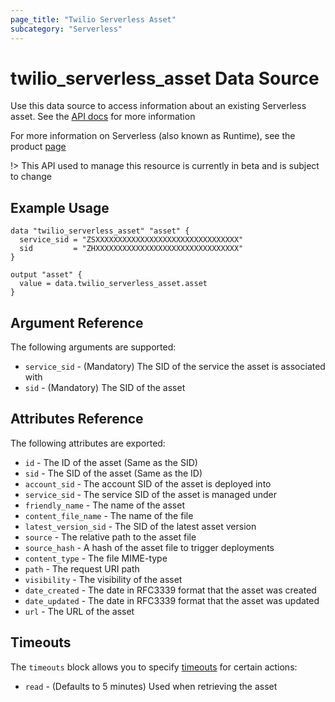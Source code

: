 ```yaml
---
page_title: "Twilio Serverless Asset"
subcategory: "Serverless"
---
```


# twilio_serverless_asset Data Source

Use this data source to access information about an existing Serverless asset. See the [API docs](https://www.twilio.com/docs/proxy/api/phone-number) for more information

For more information on Serverless (also known as Runtime), see the product [page](https://www.twilio.com/runtime)

!> This API used to manage this resource is currently in beta and is subject to change

## Example Usage

```hcl
data "twilio_serverless_asset" "asset" {
  service_sid = "ZSXXXXXXXXXXXXXXXXXXXXXXXXXXXXXXXX"
  sid         = "ZHXXXXXXXXXXXXXXXXXXXXXXXXXXXXXXXX"
}

output "asset" {
  value = data.twilio_serverless_asset.asset
}
```

## Argument Reference

The following arguments are supported:

- `service_sid` - (Mandatory) The SID of the service the asset is associated with
- `sid` - (Mandatory) The SID of the asset

## Attributes Reference

The following attributes are exported:

- `id` - The ID of the asset (Same as the SID)
- `sid` - The SID of the asset (Same as the ID)
- `account_sid` - The account SID of the asset is deployed into
- `service_sid` - The service SID of the asset is managed under
- `friendly_name` - The name of the asset
- `content_file_name` - The name of the file
- `latest_version_sid` - The SID of the latest asset version
- `source` - The relative path to the asset file
- `source_hash` - A hash of the asset file to trigger deployments
- `content_type` - The file MIME-type
- `path` - The request URI path
- `visibility` - The visibility of the asset
- `date_created` - The date in RFC3339 format that the asset was created
- `date_updated` - The date in RFC3339 format that the asset was updated
- `url` - The URL of the asset

## Timeouts

The `timeouts` block allows you to specify [timeouts](https://www.terraform.io/docs/configuration/resources.html#timeouts) for certain actions:

- `read` - (Defaults to 5 minutes) Used when retrieving the asset
